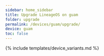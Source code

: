 ```yaml
---
sidebar: home_sidebar
title: Upgrade LineageOS on guam
folder: upgrade
permalink: /devices/guam/upgrade/
device: guam
toc: false
---
```

{% include templates/device_variants.md %}
